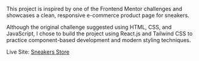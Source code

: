 This project is inspired by one of the Frontend Mentor challenges and showcases a clean, responsive e-commerce product page for sneakers.

Although the original challenge suggested using HTML, CSS, and JavaScript, I chose to build the project using React.js and Tailwind CSS to practice component-based development and modern styling techniques.

Live Site: [Sneakers Store](https://ell-sneakers.vercel.app/)
